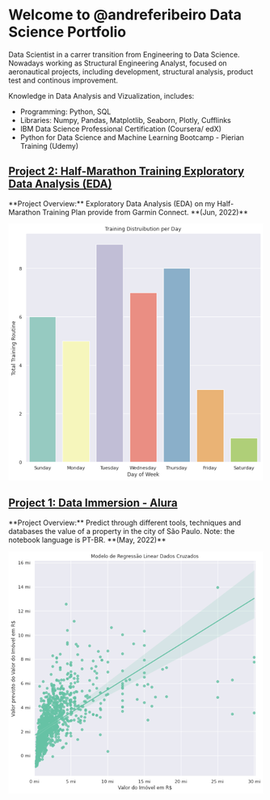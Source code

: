 <h1>Welcome to @andreferibeiro Data Science Portfolio</h1>
Data Scientist in a carrer transition from Engineering to Data Science. Nowadays working as Structural Engineering Analyst, focused on aeronautical projects, including development, structural analysis, product test and continous improvement.

Knowledge in Data Analysis and Vizualization, includes:
- Programming: Python, SQL
- Libraries: Numpy, Pandas, Matplotlib, Seaborn, Plotly, Cufflinks
- IBM Data Science Professional Certification (Coursera/ edX)
- Python for Data Science and Machine Learning Bootcamp - Pierian Training (Udemy)

<h2><a href="https://github.com/andreferibeiro/half-marathon-EDA">Project 2: Half-Marathon Training Exploratory Data Analysis (EDA)</a></h2>
**Project Overview:** Exploratory Data Analysis (EDA) on my Half-Marathon Training Plan provide from Garmin Connect. **(Jun, 2022)** 
<p align="center">
   <a><img src="images/training_vs_days.png"></a>
</p>

<h2><a href="https://github.com/andreferibeiro/imersao_dados_alura">Project 1: Data Immersion - Alura</a></h2>
**Project Overview:** Predict through different tools, techniques and databases the value of a property in the city of São Paulo.
Note: the notebook language is PT-BR. **(May, 2022)**
<p align="center">
   <a><img src="images/Aula_05b.png"></a>
</p>
